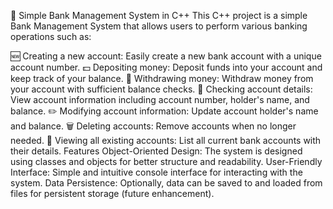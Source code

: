 🏦 Simple Bank Management System in C++
This C++ project is a simple Bank Management System that allows users to perform various banking operations such as:

🆕 Creating a new account: Easily create a new bank account with a unique account number.
💵 Depositing money: Deposit funds into your account and keep track of your balance.
💸 Withdrawing money: Withdraw money from your account with sufficient balance checks.
📝 Checking account details: View account information including account number, holder's name, and balance.
✏️ Modifying account information: Update account holder's name and balance.
🗑️ Deleting accounts: Remove accounts when no longer needed.
📄 Viewing all existing accounts: List all current bank accounts with their details.
Features
Object-Oriented Design: The system is designed using classes and objects for better structure and readability.
User-Friendly Interface: Simple and intuitive console interface for interacting with the system.
Data Persistence: Optionally, data can be saved to and loaded from files for persistent storage (future enhancement).

